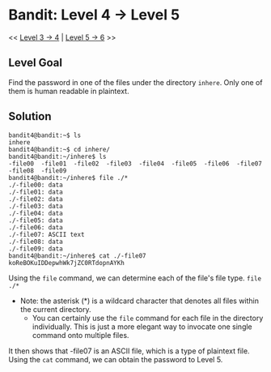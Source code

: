 # Bandit: Level 4 -> Level 5
<< [Level 3 -> 4](https://github.com/Dennis-Dang/OverTheWire/blob/main/0_bandit/level_03-04.md) | [Level 5 -> 6](https://github.com/Dennis-Dang/OverTheWire/blob/main/0_bandit/level_05-06.md) >>

## Level Goal
Find the password in one of the files under the directory `inhere`. Only one of them is human readable in plaintext.

## Solution
```console
bandit4@bandit:~$ ls
inhere
bandit4@bandit:~$ cd inhere/
bandit4@bandit:~/inhere$ ls
-file00  -file01  -file02  -file03  -file04  -file05  -file06  -file07  -file08  -file09
bandit4@bandit:~/inhere$ file ./*
./-file00: data
./-file01: data
./-file02: data
./-file03: data
./-file04: data
./-file05: data
./-file06: data
./-file07: ASCII text
./-file08: data
./-file09: data
bandit4@bandit:~/inhere$ cat ./-file07
koReBOKuIDDepwhWk7jZC0RTdopnAYKh
```

Using the `file` command, we can determine each of the file's file type.
`file ./*`
- Note: the asterisk (\*) is a wildcard character that denotes all files within the current directory.
  - You can certainly use the `file` command for each file in the directory individually. This is just a more elegant way to invocate one single command onto multiple files.

It then shows that -file07 is an ASCII file, which is a type of plaintext file.
Using the `cat` command, we can obtain the password to Level 5.
